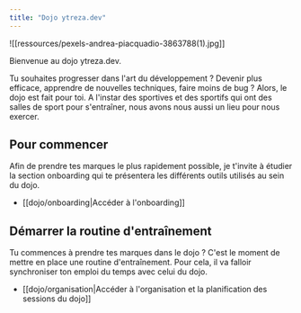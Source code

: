 ```yaml
---
title: "Dojo ytreza.dev"
---
```


![[ressources/pexels-andrea-piacquadio-3863788(1).jpg]]

Bienvenue au dojo ytreza.dev. 

Tu souhaites progresser dans l'art du développement ? Devenir plus efficace, apprendre de nouvelles techniques, faire moins de bug ? Alors, le dojo est fait pour toi. A l'instar des sportives et des sportifs qui ont des salles de sport pour s'entraîner, nous avons nous aussi un lieu pour nous exercer.

## Pour commencer
Afin de prendre tes marques le plus rapidement possible, je t'invite à étudier la section onboarding qui te présentera les différents outils utilisés au sein du dojo.

* [[dojo/onboarding|Accéder à l'onboarding]]

## Démarrer la routine d'entraînement
Tu commences à prendre tes marques dans le dojo ? C'est le moment de mettre en place une routine d'entraînement. Pour cela, il va falloir synchroniser ton emploi du temps avec celui du dojo. 

* [[dojo/organisation|Accéder à l'organisation et la planification des sessions du dojo]]





